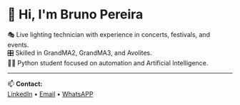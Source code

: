 # 👋 Hi, I'm Bruno Pereira

🎭 Live lighting technician with experience in concerts, festivals, and events.  
🎛 Skilled in GrandMA2, GrandMA3, and Avolites.  
👨‍💻 Python student focused on automation and Artificial Intelligence.

---

📫 **Contact:**  
[LinkedIn](www.linkedin.com/in/bruno-pereira-945a3a1ab) • [Email](bfdp.b5@gmail.com) • [WhatsAPP](+351912385060)

